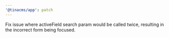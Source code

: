 ```yaml
---
'@tinacms/app': patch
---
```


Fix issue where activeField search param would be called twice, resulting in the incorrect form being focused.
